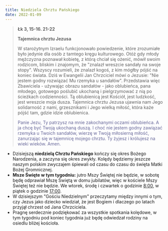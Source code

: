 ```yaml
---
title: Niedziela Chrztu Pańskiego
date: 2022-01-09
---
```


> **Łk 3, 15-16. 21-22**
>
> **Tajemnica chrztu Jezusa**
>
> W starożytnym Izraelu funkcjonowało powiedzenie, które zrozumiałe było jedynie dla osób z tamtego kręgu kulturowego. Otóż gdy młody mężczyzna poznawał kobietę, z którą chciał się ożenić, mówił swoim rodzicom, bliskim i znajomym, że "znalazł wreszcie sandały na swoje stopy". Wszyscy rozumieli, że znalazł kogoś, z kim mógłby pójść na koniec świata. Dziś w Ewangelii Jan Chrzciciel mówi o Jezusie: "Nie jestem godny rozwiązać Mu rzemyka u sandałów". Przedstawia więc Zbawiciela - używając obrazu sandałów - jako oblubieńca, pana młodego, gotowego poślubić ukochaną i pielgrzymować z nią po ścieżkach codzienności. Tą oblubienicą jest Kościół, jest ludzkość, jest wreszcie moja dusza. Tajemnica chrztu Jezusa ujawnia nam Jego solidarność z nami, grzesznikami i Jego wielką miłość, która każe pójść tam, gdzie idzie oblubienica.
>
> <span style="color: #666699;"> Panie Jezu, Ty patrzysz na mnie zakochanymi oczami oblubieńca. A ja chcę być Twoją ukochaną duszą. I choć nie jestem godny zawiązać rzemyka u Twoich sandałów, wierzę w Twoją miłosierną miłość, zanurzając się w tajemnicę mojego chrztu. Ty żyjesz i królujesz na wieki wieków. Amen.
> &nbsp;

- Dzisiejszą **niedzielą Chrztu Pańskiego** kończy się okres Bożego Narodzenia, a zaczyna się okres zwykły. Kolędy będziemy jeszcze naszym polskim zwyczajem śpiewali od czasu do czasu do święta Matki Bożej Gromnicznej.
- **Msze Święte w tym tygodniu:** jutro Mszy Świętej nie będzie, w sobotę będę odprawiał Mszę Świętą w domu jubilatów, więc w kościele Mszy Świętej też nie będzie. We wtorek, środę i czwartek o godzinie <u>8:00</u>, w piątek o godzinie <u>17:00</u>.
- W dzisiejszym "Gościu Niedzielnym" przeczytamy między innymi o tym, czy Jezus jako dziecko wiedział, że jest Bogiem i dlaczego po latach przyjął chrzest od Jana Chrzciciela.
- Pragnę serdecznie podziękować za wszystkie spotkania kolędowe, w tym tygodniu pod koniec tygodnia już będę odwiedzał rodziny na osiedlu bliżej kościoła.
